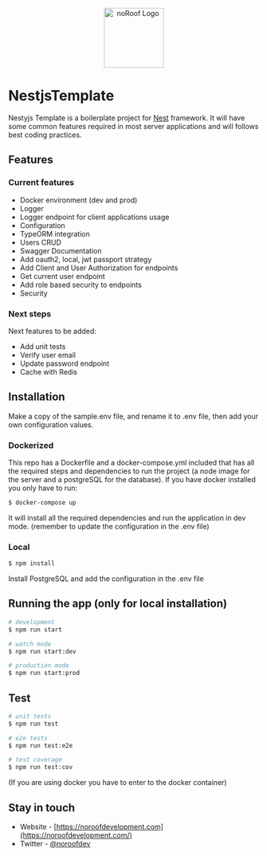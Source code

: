 <p align="center">
  <a href="https://noroofdevelopment.com/" target="blank"><img src="https://noroofdevelopment.com/assets/img/logo.png" height="120" alt="noRoof Logo" /></a>
</p>

# NestjsTemplate

Nestyjs Template is a boilerplate project for [Nest](https://github.com/nestjs/nest) framework. It will have some common features required in most server applications and will follows best coding practices.

## Features

### Current features

- Docker environment (dev and prod)
- Logger
- Logger endpoint for client applications usage
- Configuration
- TypeORM integration
- Users CRUD
- Swagger Documentation
- Add oauth2, local, jwt passport strategy
- Add Client and User Authorization for endpoints
- Get current user endpoint
- Add role based security to endpoints
- Security

### Next steps

Next features to be added:

- Add unit tests
- Verify user email
- Update password endpoint
- Cache with Redis

## Installation
Make a copy of the sample.env file, and rename it to .env file, then add your own configuration values.

### Dockerized
This repo has a Dockerfile and a docker-compose.yml included that has all the required steps and dependencies to run the project (a node image for the server and a postgreSQL for the database). If you have docker installed you only have to run:
```bash
$ docker-compose up
```
It will install all the required dependencies and run the application in dev mode.
(remember to update the configuration in the .env file)

### Local
```bash
$ npm install
```
Install PostgreSQL and add the configuration in the .env file

## Running the app (only for local installation)

```bash
# development
$ npm run start

# watch mode
$ npm run start:dev

# production mode
$ npm run start:prod
```

## Test

```bash
# unit tests
$ npm run test

# e2e tests
$ npm run test:e2e

# test coverage
$ npm run test:cov
```
(If you are using docker you have to enter to the docker container)

## Stay in touch

- Website - [https://noroofdevelopment.com](https://noroofdevelopment.com/)
- Twitter - [@noroofdev](https://twitter.com/noroofdev)

